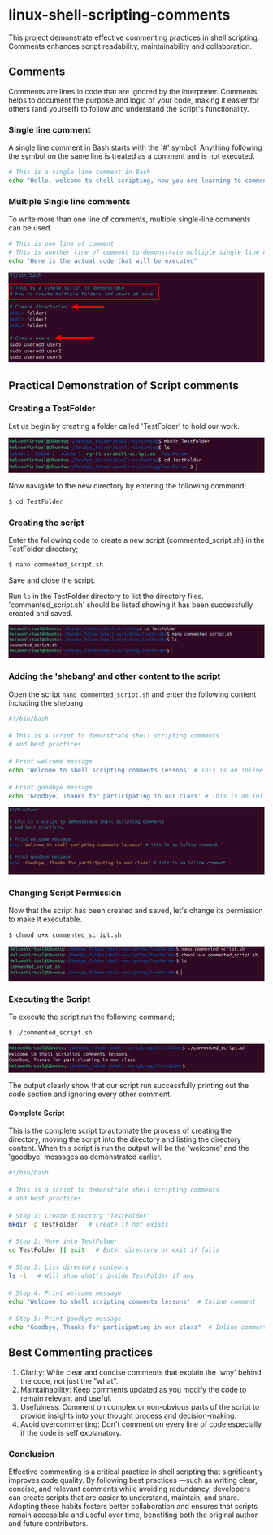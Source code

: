 # linux-shell-scripting-comments
This project demonstrate effective commenting practices in shell scripting. Comments enhances script readability, maintainability and collaboration.

## Comments
Comments are lines in code that are ignored by the interpreter. Comments helps to document the purpose and logic of your code, making it easier for others (and yourself) to follow and understand the script's functionality.

### Single line comment
A single line comment in Bash starts with the '#' symbol. Anything following the symbol on the same line is treated as a comment and is not executed.

```bash
# This is a single line comment in Bash
echo "Hello, welcome to shell scripting, now you are learning to comment on your code."
```

### Multiple Single line comments
To write more than one line of comments, multiple single-line comments can be used.

```bash
# This is one line of comment
# This is another line of comment to demonstrate multiple single line comments
echo "Here is the actual code that will be executed"
```

![Single and Multi-line Comments](scripting-comments.png)

## Practical Demonstration of Script comments

### Creating a TestFolder
Let us begin by creating a folder called 'TestFolder' to hold our work.

![Test Folder](TestFolder-dir.png)

Now navigate to the new directory by entering the following command;

```bash
$ cd TestFolder
```

### Creating the script
Enter the following code to create a new script (commented_script.sh) in the TestFolder directory;

```bash
$ nano commented_script.sh
```

Save and close the script.

Run ```ls``` in the TestFolder directory to list the directory files. 'commented_script.sh' should be listed showing it has been successfully created and saved.

![Commented Script](commented-script.png)

### Adding the 'shebang' and other content to the script
Open the script ```nano commented_script.sh``` and enter the following content including the shebang

```bash
#!/bin/bash

# This is a script to demonstrate shell scripting comments
# and best practices.

# Print welcome message
echo 'Welcome to shell scripting comments lessons' # This is an inline comment

# Print goodbye message
echo 'Goodbye, Thanks for participating in our class' # This is an inline comment
```

![Script with comments](script-content.png)

### Changing Script Permission
Now that the script has been created and saved, let's change its permission to make it executable.

```bash
$ chmod u+x commented_script.sh
```

![Execute Permission](execute-permission.png)

### Executing the Script
To execute the script run the following command;

```bash
$ ./commented_script.sh
```
![Script Output](script-output.png)

The output clearly show that our script run successfully printing out the code section and ignoring every other comment.

#### Complete Script
This is the complete script to automate the process of creating the directory, moving the script into the directory and listing the directory content. When this script is run the output will be the 'welcome' and the 'goodbye' messages as demonstrated earlier.

```bash
#!/bin/bash

# This is a script to demonstrate shell scripting comments
# and best practices.

# Step 1: Create directory "TestFolder"
mkdir -p TestFolder   # Create if not exists

# Step 2: Move into TestFolder
cd TestFolder || exit   # Enter directory or exit if fails

# Step 3: List directory contents
ls -l   # Will show what's inside TestFolder if any

# Step 4: Print welcome message
echo "Welcome to shell scripting comments lessons"  # Inline comment

# Step 5: Print goodbye message
echo "Goodbye, Thanks for participating in our class"  # Inline comment
```

## Best Commenting practices
1. Clarity: Write clear and concise comments that explain the 'why' behind the code, not just the "what".
2. Maintainability: Keep comments updated as you modify the code to remain relevant and useful.
3. Usefulness: Comment on complex or non-obvious parts of the script to provide insights into your thought process and decision-making.
4. Avoid overcommenting: Don't comment on every line of code especially if the code is self explanatory.

### Conclusion
Effective commenting is a critical practice in shell scripting that significantly improves code quality. By following best practices —such as writing clear, concise, and relevant comments while avoiding redundancy, developers can create scripts that are easier to understand, maintain, and share. Adopting these habits fosters better collaboration and ensures that scripts remain accessible and useful over time, benefiting both the original author and future contributors.
